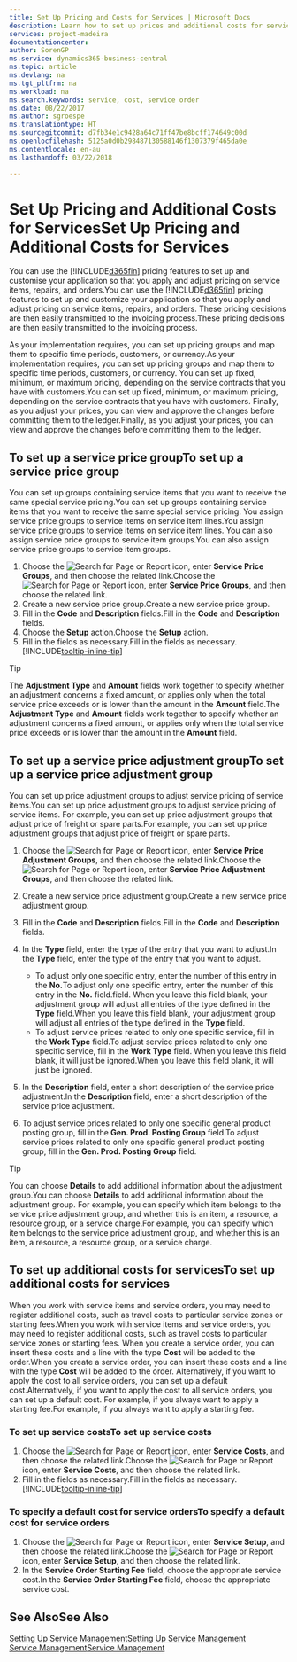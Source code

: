 ```yaml
---
title: Set Up Pricing and Costs for Services | Microsoft Docs
description: Learn how to set up prices and additional costs for services.
services: project-madeira
documentationcenter: 
author: SorenGP
ms.service: dynamics365-business-central
ms.topic: article
ms.devlang: na
ms.tgt_pltfrm: na
ms.workload: na
ms.search.keywords: service, cost, service order
ms.date: 08/22/2017
ms.author: sgroespe
ms.translationtype: HT
ms.sourcegitcommit: d7fb34e1c9428a64c71ff47be8bcff174649c00d
ms.openlocfilehash: 5125a0d0b298487130588146f1307379f465da0e
ms.contentlocale: en-au
ms.lasthandoff: 03/22/2018

---
```


# <a name="set-up-pricing-and-additional-costs-for-services"></a><span data-ttu-id="d9e1f-103">Set Up Pricing and Additional Costs for Services</span><span class="sxs-lookup"><span data-stu-id="d9e1f-103">Set Up Pricing and Additional Costs for Services</span></span>
<span data-ttu-id="d9e1f-104">You can use the [!INCLUDE[d365fin](includes/d365fin_md.md)] pricing features to set up and customise your application so that you apply and adjust pricing on service items, repairs, and orders.</span><span class="sxs-lookup"><span data-stu-id="d9e1f-104">You can use the [!INCLUDE[d365fin](includes/d365fin_md.md)] pricing features to set up and customize your application so that you apply and adjust pricing on service items, repairs, and orders.</span></span> <span data-ttu-id="d9e1f-105">These pricing decisions are then easily transmitted to the invoicing process.</span><span class="sxs-lookup"><span data-stu-id="d9e1f-105">These pricing decisions are then easily transmitted to the invoicing process.</span></span>  
  
<span data-ttu-id="d9e1f-106">As your implementation requires, you can set up pricing groups and map them to specific time periods, customers, or currency.</span><span class="sxs-lookup"><span data-stu-id="d9e1f-106">As your implementation requires, you can set up pricing groups and map them to specific time periods, customers, or currency.</span></span> <span data-ttu-id="d9e1f-107">You can set up fixed, minimum, or maximum pricing, depending on the service contracts that you have with customers.</span><span class="sxs-lookup"><span data-stu-id="d9e1f-107">You can set up fixed, minimum, or maximum pricing, depending on the service contracts that you have with customers.</span></span> <span data-ttu-id="d9e1f-108">Finally, as you adjust your prices, you can view and approve the changes before committing them to the ledger.</span><span class="sxs-lookup"><span data-stu-id="d9e1f-108">Finally, as you adjust your prices, you can view and approve the changes before committing them to the ledger.</span></span>  

## <a name="to-set-up-a-service-price-group"></a><span data-ttu-id="d9e1f-109">To set up a service price group</span><span class="sxs-lookup"><span data-stu-id="d9e1f-109">To set up a service price group</span></span>
<span data-ttu-id="d9e1f-110">You can set up groups containing service items that you want to receive the same special service pricing.</span><span class="sxs-lookup"><span data-stu-id="d9e1f-110">You can set up groups containing service items that you want to receive the same special service pricing.</span></span> <span data-ttu-id="d9e1f-111">You assign service price groups to service items on service item lines.</span><span class="sxs-lookup"><span data-stu-id="d9e1f-111">You assign service price groups to service items on service item lines.</span></span> <span data-ttu-id="d9e1f-112">You can also assign service price groups to service item groups.</span><span class="sxs-lookup"><span data-stu-id="d9e1f-112">You can also assign service price groups to service item groups.</span></span>  

1. <span data-ttu-id="d9e1f-113">Choose the ![Search for Page or Report](media/ui-search/search_small.png "Search for Page or Report icon") icon, enter **Service Price Groups**, and then choose the related link.</span><span class="sxs-lookup"><span data-stu-id="d9e1f-113">Choose the ![Search for Page or Report](media/ui-search/search_small.png "Search for Page or Report icon") icon, enter **Service Price Groups**, and then choose the related link.</span></span>  
2. <span data-ttu-id="d9e1f-114">Create a new service price group.</span><span class="sxs-lookup"><span data-stu-id="d9e1f-114">Create a new service price group.</span></span>  
3. <span data-ttu-id="d9e1f-115">Fill in the **Code** and **Description** fields.</span><span class="sxs-lookup"><span data-stu-id="d9e1f-115">Fill in the **Code** and **Description** fields.</span></span>  
4. <span data-ttu-id="d9e1f-116">Choose the **Setup** action.</span><span class="sxs-lookup"><span data-stu-id="d9e1f-116">Choose the **Setup** action.</span></span>  
2. <span data-ttu-id="d9e1f-117">Fill in the fields as necessary.</span><span class="sxs-lookup"><span data-stu-id="d9e1f-117">Fill in the fields as necessary.</span></span> [!INCLUDE[tooltip-inline-tip](includes/tooltip-inline-tip_md.md)]  

 > [!Tip]
 > <span data-ttu-id="d9e1f-118">The **Adjustment Type** and **Amount** fields work together to specify whether an adjustment concerns a fixed amount, or applies only when the total service price exceeds or is lower than the amount in the **Amount** field.</span><span class="sxs-lookup"><span data-stu-id="d9e1f-118">The **Adjustment Type** and **Amount** fields work together to specify whether an adjustment concerns a fixed amount, or applies only when the total service price exceeds or is lower than the amount in the **Amount** field.</span></span>  

## <a name="to-set-up-a-service-price-adjustment-group"></a><span data-ttu-id="d9e1f-119">To set up a service price adjustment group</span><span class="sxs-lookup"><span data-stu-id="d9e1f-119">To set up a service price adjustment group</span></span>  
<span data-ttu-id="d9e1f-120">You can set up price adjustment groups to adjust service pricing of service items.</span><span class="sxs-lookup"><span data-stu-id="d9e1f-120">You can set up price adjustment groups to adjust service pricing of service items.</span></span> <span data-ttu-id="d9e1f-121">For example, you can set up price adjustment groups that adjust price of freight or spare parts.</span><span class="sxs-lookup"><span data-stu-id="d9e1f-121">For example, you can set up price adjustment groups that adjust price of freight or spare parts.</span></span>  
  
1. <span data-ttu-id="d9e1f-122">Choose the ![Search for Page or Report](media/ui-search/search_small.png "Search for Page or Report icon") icon, enter **Service Price Adjustment Groups**, and then choose the related link.</span><span class="sxs-lookup"><span data-stu-id="d9e1f-122">Choose the ![Search for Page or Report](media/ui-search/search_small.png "Search for Page or Report icon") icon, enter **Service Price Adjustment Groups**, and then choose the related link.</span></span>  
2. <span data-ttu-id="d9e1f-123">Create a new service price adjustment group.</span><span class="sxs-lookup"><span data-stu-id="d9e1f-123">Create a new service price adjustment group.</span></span>  
3. <span data-ttu-id="d9e1f-124">Fill in the **Code** and **Description** fields.</span><span class="sxs-lookup"><span data-stu-id="d9e1f-124">Fill in the **Code** and **Description** fields.</span></span>  
4. <span data-ttu-id="d9e1f-125">In the **Type** field, enter the type of the entry that you want to adjust.</span><span class="sxs-lookup"><span data-stu-id="d9e1f-125">In the **Type** field, enter the type of the entry that you want to adjust.</span></span>  
  
    * <span data-ttu-id="d9e1f-126">To adjust only one specific entry, enter the number of this entry in the **No.**</span><span class="sxs-lookup"><span data-stu-id="d9e1f-126">To adjust only one specific entry, enter the number of this entry in the **No.**</span></span> <span data-ttu-id="d9e1f-127">field.</span><span class="sxs-lookup"><span data-stu-id="d9e1f-127">field.</span></span> <span data-ttu-id="d9e1f-128">When you leave this field blank, your adjustment group will adjust all entries of the type defined in the **Type** field.</span><span class="sxs-lookup"><span data-stu-id="d9e1f-128">When you leave this field blank, your adjustment group will adjust all entries of the type defined in the **Type** field.</span></span>  
    * <span data-ttu-id="d9e1f-129">To adjust service prices related to only one specific service, fill in the **Work Type** field.</span><span class="sxs-lookup"><span data-stu-id="d9e1f-129">To adjust service prices related to only one specific service, fill in the **Work Type** field.</span></span> <span data-ttu-id="d9e1f-130">When you leave this field blank, it will just be ignored.</span><span class="sxs-lookup"><span data-stu-id="d9e1f-130">When you leave this field blank, it will just be ignored.</span></span>  
  
5. <span data-ttu-id="d9e1f-131">In the **Description** field, enter a short description of the service price adjustment.</span><span class="sxs-lookup"><span data-stu-id="d9e1f-131">In the **Description** field, enter a short description of the service price adjustment.</span></span>  
6. <span data-ttu-id="d9e1f-132">To adjust service prices related to only one specific general product posting group, fill in the **Gen. Prod. Posting Group** field.</span><span class="sxs-lookup"><span data-stu-id="d9e1f-132">To adjust service prices related to only one specific general product posting group, fill in the **Gen. Prod. Posting Group** field.</span></span>

> [!Tip]
> <span data-ttu-id="d9e1f-133">You can choose **Details** to add additional information about the adjustment group.</span><span class="sxs-lookup"><span data-stu-id="d9e1f-133">You can choose **Details** to add additional information about the adjustment group.</span></span> <span data-ttu-id="d9e1f-134">For example, you can specify which item belongs to the service price adjustment group, and whether this is an item, a resource, a resource group, or a service charge.</span><span class="sxs-lookup"><span data-stu-id="d9e1f-134">For example, you can specify which item belongs to the service price adjustment group, and whether this is an item, a resource, a resource group, or a service charge.</span></span>  

## <a name="to-set-up-additional-costs-for-services"></a><span data-ttu-id="d9e1f-135">To set up additional costs for services</span><span class="sxs-lookup"><span data-stu-id="d9e1f-135">To set up additional costs for services</span></span>
<span data-ttu-id="d9e1f-136">When you work with service items and service orders, you may need to register additional costs, such as travel costs to particular service zones or starting fees.</span><span class="sxs-lookup"><span data-stu-id="d9e1f-136">When you work with service items and service orders, you may need to register additional costs, such as travel costs to particular service zones or starting fees.</span></span> <span data-ttu-id="d9e1f-137">When you create a service order, you can insert these costs and a line with the type **Cost** will be added to the order.</span><span class="sxs-lookup"><span data-stu-id="d9e1f-137">When you create a service order, you can insert these costs and a line with the type **Cost** will be added to the order.</span></span> <span data-ttu-id="d9e1f-138">Alternatively, if you want to apply the cost to all service orders, you can set up a default cost.</span><span class="sxs-lookup"><span data-stu-id="d9e1f-138">Alternatively, if you want to apply the cost to all service orders, you can set up a default cost.</span></span> <span data-ttu-id="d9e1f-139">For example, if you always want to apply a starting fee.</span><span class="sxs-lookup"><span data-stu-id="d9e1f-139">For example, if you always want to apply a starting fee.</span></span>
  
### <a name="to-set-up-service-costs"></a><span data-ttu-id="d9e1f-140">To set up service costs</span><span class="sxs-lookup"><span data-stu-id="d9e1f-140">To set up service costs</span></span>
1. <span data-ttu-id="d9e1f-141">Choose the ![Search for Page or Report](media/ui-search/search_small.png "Search for Page or Report icon") icon, enter **Service Costs**, and then choose the related link.</span><span class="sxs-lookup"><span data-stu-id="d9e1f-141">Choose the ![Search for Page or Report](media/ui-search/search_small.png "Search for Page or Report icon") icon, enter **Service Costs**, and then choose the related link.</span></span> 
2. <span data-ttu-id="d9e1f-142">Fill in the fields as necessary.</span><span class="sxs-lookup"><span data-stu-id="d9e1f-142">Fill in the fields as necessary.</span></span> [!INCLUDE[tooltip-inline-tip](includes/tooltip-inline-tip_md.md)]  

### <a name="to-specify-a-default-cost-for-service-orders"></a><span data-ttu-id="d9e1f-143">To specify a default cost for service orders</span><span class="sxs-lookup"><span data-stu-id="d9e1f-143">To specify a default cost for service orders</span></span>
1. <span data-ttu-id="d9e1f-144">Choose the ![Search for Page or Report](media/ui-search/search_small.png "Search for Page or Report icon") icon, enter **Service Setup**, and then choose the related link.</span><span class="sxs-lookup"><span data-stu-id="d9e1f-144">Choose the ![Search for Page or Report](media/ui-search/search_small.png "Search for Page or Report icon") icon, enter **Service Setup**, and then choose the related link.</span></span> 
2. <span data-ttu-id="d9e1f-145">In the **Service Order Starting Fee** field, choose the appropriate service cost.</span><span class="sxs-lookup"><span data-stu-id="d9e1f-145">In the **Service Order Starting Fee** field, choose the appropriate service cost.</span></span>

## <a name="see-also"></a><span data-ttu-id="d9e1f-146">See Also</span><span class="sxs-lookup"><span data-stu-id="d9e1f-146">See Also</span></span>
[<span data-ttu-id="d9e1f-147">Setting Up Service Management</span><span class="sxs-lookup"><span data-stu-id="d9e1f-147">Setting Up Service Management</span></span>](service-setup-service.md)  
[<span data-ttu-id="d9e1f-148">Service Management</span><span class="sxs-lookup"><span data-stu-id="d9e1f-148">Service Management</span></span>](service-service.md)  

